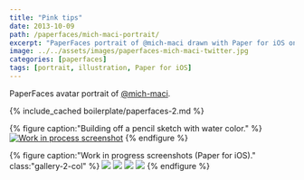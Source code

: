 ```yaml
---
title: "Pink tips"
date: 2013-10-09
path: /paperfaces/mich-maci-portrait/
excerpt: "PaperFaces portrait of @mich-maci drawn with Paper for iOS on an iPad."
image: ../../assets/images/paperfaces-mich-maci-twitter.jpg
categories: [paperfaces]
tags: [portrait, illustration, Paper for iOS]
---
```


PaperFaces avatar portrait of <a href="https://twitter.com/mich-maci">@mich-maci</a>.

{% include_cached boilerplate/paperfaces-2.md %}

{% figure caption:"Building off a pencil sketch with water color." %}
[![Work in process screenshot](../../assets/images/paperfaces-mich-maci-process-1-750.jpg)](../../assets/images/paperfaces-mich-maci-process-1-lg.jpg)
{% endfigure %}

{% figure caption:"Work in progress screenshots (Paper for iOS)." class:"gallery-2-col" %}
[![](../../assets/images/paperfaces-mich-maci-process-2-600.jpg)](../../assets/images/paperfaces-mich-maci-process-2-lg.jpg)
[![](../../assets/images/paperfaces-mich-maci-process-3-600.jpg)](../../assets/images/paperfaces-mich-maci-process-3-lg.jpg)
[![](../../assets/images/paperfaces-mich-maci-process-4-600.jpg)](../../assets/images/paperfaces-mich-maci-process-4-lg.jpg)
[![](../../assets/images/paperfaces-mich-maci-process-5-600.jpg)](../../assets/images/paperfaces-mich-maci-process-5-lg.jpg)
{% endfigure %}
